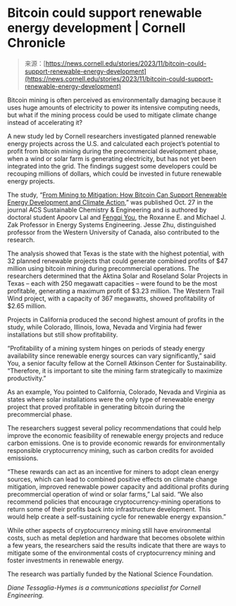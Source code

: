 <!--yml
category: 未分类
date: 2024-05-27 14:53:11
-->

# Bitcoin could support renewable energy development | Cornell Chronicle

> 来源：[https://news.cornell.edu/stories/2023/11/bitcoin-could-support-renewable-energy-development](https://news.cornell.edu/stories/2023/11/bitcoin-could-support-renewable-energy-development)

Bitcoin mining is often perceived as environmentally damaging because it uses huge amounts of electricity to power its intensive computing needs, but what if the mining process could be used to mitigate climate change instead of accelerating it?

A new study led by Cornell researchers investigated planned renewable energy projects across the U.S. and calculated each project’s potential to profit from bitcoin mining during the precommercial development phase, when a wind or solar farm is generating electricity, but has not yet been integrated into the grid. The findings suggest some developers could be recouping millions of dollars, which could be invested in future renewable energy projects.

The study, “[From Mining to Mitigation: How Bitcoin Can Support Renewable Energy Development and Climate Action](https://doi.org/10.1021/acssuschemeng.3c05445),” was published Oct. 27 in the journal ACS Sustainable Chemistry & Engineering and is authored by doctoral student Apoorv Lal and [Fengqi You](https://www.peese.org/), the Roxanne E. and Michael J. Zak Professor in Energy Systems Engineering. Jesse Zhu, distinguished professor from the Western University of Canada, also contributed to the research.

The analysis showed that Texas is the state with the highest potential, with 32 planned renewable projects that could generate combined profits of $47 million using bitcoin mining during precommercial operations. The researchers determined that the Aktina Solar and Roseland Solar Projects in Texas – each with 250 megawatt capacities – were found to be the most profitable, generating a maximum profit of $3.23 million. The Western Trail Wind project, with a capacity of 367 megawatts, showed profitability of $2.65 million.

Projects in California produced the second highest amount of profits in the study, while Colorado, Illinois, Iowa, Nevada and Virginia had fewer installations but still show profitability.

“Profitability of a mining system hinges on periods of steady energy availability since renewable energy sources can vary significantly,” said You, a senior faculty fellow at the Cornell Atkinson Center for Sustainability. “Therefore, it is important to site the mining farm strategically to maximize productivity.”

As an example, You pointed to California, Colorado, Nevada and Virginia as states where solar installations were the only type of renewable energy project that proved profitable in generating bitcoin during the precommercial phase.

The researchers suggest several policy recommendations that could help improve the economic feasibility of renewable energy projects and reduce carbon emissions. One is to provide economic rewards for environmentally responsible cryptocurrency mining, such as carbon credits for avoided emissions.

“These rewards can act as an incentive for miners to adopt clean energy sources, which can lead to combined positive effects on climate change mitigation, improved renewable power capacity and additional profits during precommercial operation of wind or solar farms,” Lal said. “We also recommend policies that encourage cryptocurrency-mining operations to return some of their profits back into infrastructure development. This would help create a self-sustaining cycle for renewable energy expansion.”

While other aspects of cryptocurrency mining still have environmental costs, such as metal depletion and hardware that becomes obsolete within a few years, the researchers said the results indicate that there are ways to mitigate some of the environmental costs of cryptocurrency mining and foster investments in renewable energy.

The research was partially funded by the National Science Foundation.

*Diane Tessaglia-Hymes is a communications specialist for Cornell Engineering.*